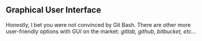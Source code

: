 ## Graphical User Interface

Honestly, I bet you were not convinced by Git Bash.
There are other more user-friendly options with GUI
on the market: *gitlab, github, bitbucket, etc...*
